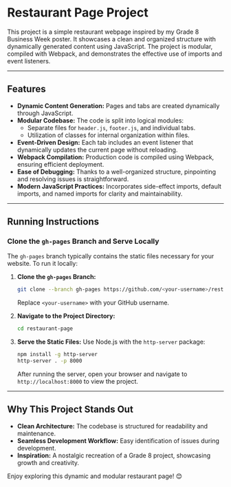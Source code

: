 # Restaurant Page Project

This project is a simple restaurant webpage inspired by my Grade 8 Business Week poster. It showcases a clean and organized structure with dynamically generated content using JavaScript. The project is modular, compiled with Webpack, and demonstrates the effective use of imports and event listeners.

---

## Features

- **Dynamic Content Generation:** Pages and tabs are created dynamically through JavaScript.
- **Modular Codebase:** The code is split into logical modules:
  - Separate files for `header.js`, `footer.js`, and individual tabs.
  - Utilization of classes for internal organization within files.
- **Event-Driven Design:** Each tab includes an event listener that dynamically updates the current page without reloading.
- **Webpack Compilation:** Production code is compiled using Webpack, ensuring efficient deployment.
- **Ease of Debugging:** Thanks to a well-organized structure, pinpointing and resolving issues is straightforward.
- **Modern JavaScript Practices:** Incorporates side-effect imports, default imports, and named imports for clarity and maintainability.

---

## Running Instructions

### Clone the `gh-pages` Branch and Serve Locally

The `gh-pages` branch typically contains the static files necessary for your website. To run it locally:

1. **Clone the `gh-pages` Branch:**
   ```bash
   git clone --branch gh-pages https://github.com/<your-username>/restaurant-page.git
   ```
   Replace `<your-username>` with your GitHub username.

2. **Navigate to the Project Directory:**
   ```bash
   cd restaurant-page
   ```

3. **Serve the Static Files:**
   Use Node.js with the `http-server` package:
   ```bash
   npm install -g http-server
   http-server . -p 8000
   ```
   After running the server, open your browser and navigate to `http://localhost:8000` to view the project.

---

## Why This Project Stands Out

- **Clean Architecture:** The codebase is structured for readability and maintenance.
- **Seamless Development Workflow:** Easy identification of issues during development.
- **Inspiration:** A nostalgic recreation of a Grade 8 project, showcasing growth and creativity.

Enjoy exploring this dynamic and modular restaurant page! 😊

